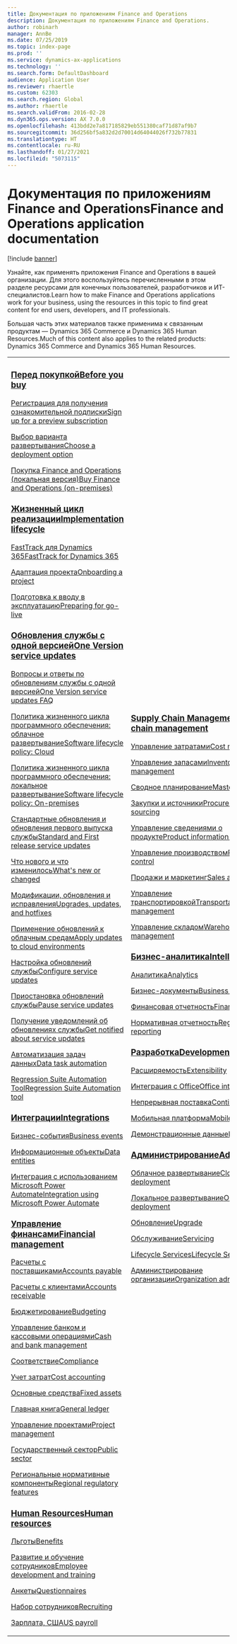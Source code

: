 ```yaml
---
title: Документация по приложениям Finance and Operations
description: Документация по приложениям Finance and Operations.
author: robinarh
manager: AnnBe
ms.date: 07/25/2019
ms.topic: index-page
ms.prod: ''
ms.service: dynamics-ax-applications
ms.technology: ''
ms.search.form: DefaultDashboard
audience: Application User
ms.reviewer: rhaertle
ms.custom: 62303
ms.search.region: Global
ms.author: rhaertle
ms.search.validFrom: 2016-02-28
ms.dyn365.ops.version: AX 7.0.0
ms.openlocfilehash: 413bdd2e7a817185829eb551380caf71d87af9b7
ms.sourcegitcommit: 36d256bf5a832d2d70014d64044026f732b77831
ms.translationtype: HT
ms.contentlocale: ru-RU
ms.lasthandoff: 01/27/2021
ms.locfileid: "5073115"
---
```

# <a name="finance-and-operations-application-documentation"></a><span data-ttu-id="8be16-103">Документация по приложениям Finance and Operations</span><span class="sxs-lookup"><span data-stu-id="8be16-103">Finance and Operations application documentation</span></span>

[!include [banner](includes/banner.md)]

<span data-ttu-id="8be16-104">Узнайте, как применять приложения Finance and Operations в вашей организации. Для этого воспользуйтесь перечисленными в этом разделе ресурсами для конечных пользователей, разработчиков и ИТ-специалистов.</span><span class="sxs-lookup"><span data-stu-id="8be16-104">Learn how to make Finance and Operations applications work for your business, using the resources in this topic to find great content for end users, developers, and IT professionals.</span></span> 

<span data-ttu-id="8be16-105">Большая часть этих материалов также применима к связанным продуктам — Dynamics 365 Commerce и Dynamics 365 Human Resources.</span><span class="sxs-lookup"><span data-stu-id="8be16-105">Much of this content also applies to the related products: Dynamics 365 Commerce and Dynamics 365 Human Resources.</span></span> 

<table>
<colgroup>
<col width="33%" />
<col width="33%" />
<col width="33%" />
</colgroup>
<tbody>
<tr class="odd">
<td>
<h3><span data-ttu-id="8be16-106"><a href="get-started/before-you-buy.md">Перед покупкой</a></span><span class="sxs-lookup"><span data-stu-id="8be16-106"><a href="get-started/before-you-buy.md">Before you buy</a></span></span></h3>
<p><span data-ttu-id="8be16-107"><a href="../dev-itpro/dev-tools/sign-up-preview-subscription.md">Регистрация для получения ознакомительной подписки</a></span><span class="sxs-lookup"><span data-stu-id="8be16-107"><a href="../dev-itpro/dev-tools/sign-up-preview-subscription.md">Sign up for a preview subscription</a></span></span></p>
 <p><span data-ttu-id="8be16-108"><a href="../dev-itpro/deployment/choose-deployment-type.md">Выбор варианта развертывания</a></span><span class="sxs-lookup"><span data-stu-id="8be16-108"><a href="../dev-itpro/deployment/choose-deployment-type.md">Choose a deployment option</a></span></span></p>
 <p><span data-ttu-id="8be16-109"><a href="get-started/purchase-on-premises.md">Покупка Finance and Operations (локальная версия)</a></span><span class="sxs-lookup"><span data-stu-id="8be16-109"><a href="get-started/purchase-on-premises.md">Buy Finance and Operations (on-premises)</a></span></span></p>

<h3><span data-ttu-id="8be16-110"><a href="imp-lifecycle/implementation-lifecycle.md">Жизненный цикл реализации</a></span><span class="sxs-lookup"><span data-stu-id="8be16-110"><a href="imp-lifecycle/implementation-lifecycle.md">Implementation lifecycle</a></span></span></h3>
<p><span data-ttu-id="8be16-111"><a href="get-started/fasttrack-dynamics-365-overview.md">FastTrack для Dynamics 365</a></span><span class="sxs-lookup"><span data-stu-id="8be16-111"><a href="get-started/fasttrack-dynamics-365-overview.md">FastTrack for Dynamics 365</a></span></span></p>
<p><span data-ttu-id="8be16-112"><a href="imp-lifecycle/onboard.md">Адаптация проекта</a></span><span class="sxs-lookup"><span data-stu-id="8be16-112"><a href="imp-lifecycle/onboard.md">Onboarding a project</a></span></span></p>
<p><span data-ttu-id="8be16-113"><a href="imp-lifecycle/prepare-go-live.md">Подготовка к вводу в эксплуатацию</a></span><span class="sxs-lookup"><span data-stu-id="8be16-113"><a href="imp-lifecycle/prepare-go-live.md">Preparing for go-live</a></span></span></p>

<h3><span data-ttu-id="8be16-114"><a href="../dev-itpro/lifecycle-services/oneversion-overview.md">Обновления службы с одной версией</a></span><span class="sxs-lookup"><span data-stu-id="8be16-114"><a href="../dev-itpro/lifecycle-services/oneversion-overview.md">One Version service updates</a></span></span></h3>
<p><span data-ttu-id="8be16-115"><a href="get-started/one-version.md">Вопросы и ответы по обновлениям службы с одной версией</a></span><span class="sxs-lookup"><span data-stu-id="8be16-115"><a href="get-started/one-version.md">One Version service updates FAQ</a></span></span></p>
<p><span data-ttu-id="8be16-116"><a href="../dev-itpro/migration-upgrade/versions-update-policy.md">Политика жизненного цикла программного обеспечения: облачное развертывание</a></span><span class="sxs-lookup"><span data-stu-id="8be16-116"><a href="../dev-itpro/migration-upgrade/versions-update-policy.md">Software lifecycle policy: Cloud</a></span></span></p>
<p><span data-ttu-id="8be16-117"><a href="../dev-itpro/migration-upgrade/on-prem-version-update-policy.md">Политика жизненного цикла программного обеспечения: локальное развертывание</a></span><span class="sxs-lookup"><span data-stu-id="8be16-117"><a href="../dev-itpro/migration-upgrade/on-prem-version-update-policy.md">Software lifecycle policy: On-premises</a></span></span></p>
<p><span data-ttu-id="8be16-118"><a href="get-started/public-preview-releases.md">Стандартные обновления и обновления первого выпуска службы</a></span><span class="sxs-lookup"><span data-stu-id="8be16-118"><a href="get-started/public-preview-releases.md">Standard and First release service updates</a></span></span></p>
<p><span data-ttu-id="8be16-119"><a href="get-started/whats-new-changed.md">Что нового и что изменилось</a></span><span class="sxs-lookup"><span data-stu-id="8be16-119"><a href="get-started/whats-new-changed.md">What's new or changed</a></span></span></p>
<p><span data-ttu-id="8be16-120"><a href="../dev-itpro/migration-upgrade/upgrade-home-page.md">Модификации, обновления и исправления</a></span><span class="sxs-lookup"><span data-stu-id="8be16-120"><a href="../dev-itpro/migration-upgrade/upgrade-home-page.md">Upgrades, updates, and hotfixes</a></span></span></p>
<p><span data-ttu-id="8be16-121"><a href="../dev-itpro/deployment/apply-deployable-package-system.md">Применение обновлений к облачным средам</a></span><span class="sxs-lookup"><span data-stu-id="8be16-121"><a href="../dev-itpro/deployment/apply-deployable-package-system.md">Apply updates to cloud environments</a></span></span></p>
<p><span data-ttu-id="8be16-122"><a href="../dev-itpro/lifecycle-services/configure-service-updates.md">Настройка обновлений службы</a></span><span class="sxs-lookup"><span data-stu-id="8be16-122"><a href="../dev-itpro/lifecycle-services/configure-service-updates.md">Configure service updates</a></span></span></p>
<p><span data-ttu-id="8be16-123"><a href="../dev-itpro/lifecycle-services/pause-service-updates.md">Приостановка обновлений службы</a></span><span class="sxs-lookup"><span data-stu-id="8be16-123"><a href="../dev-itpro/lifecycle-services/pause-service-updates.md">Pause service updates</a></span></span></p>
<p><span data-ttu-id="8be16-124"><a href="../dev-itpro/lifecycle-services/notifications-service-updates.md">Получение уведомлений об обновлениях службы</a></span><span class="sxs-lookup"><span data-stu-id="8be16-124"><a href="../dev-itpro/lifecycle-services/notifications-service-updates.md">Get notified about service updates</a></span></span></p>
<p><span data-ttu-id="8be16-125"><a href="../dev-itpro/data-entities/data-task-automation.md">Автоматизация задач данных</a></span><span class="sxs-lookup"><span data-stu-id="8be16-125"><a href="../dev-itpro/data-entities/data-task-automation.md">Data task automation</a></span></span></p>
<p><span data-ttu-id="8be16-126"><a href="../dev-itpro/lifecycle-services/using-task-guides-and-bpm-to-create-user-acceptance-tests.md">Regression Suite Automation Tool</a></span><span class="sxs-lookup"><span data-stu-id="8be16-126"><a href="../dev-itpro/lifecycle-services/using-task-guides-and-bpm-to-create-user-acceptance-tests.md">Regression Suite Automation tool</a></span></span></p>

<h3><span data-ttu-id="8be16-127"><a href="../dev-itpro/data-entities/integration-overview.md">Интеграции</a></span><span class="sxs-lookup"><span data-stu-id="8be16-127"><a href="../dev-itpro/data-entities/integration-overview.md">Integrations</a></span></span></h3>
<p><span data-ttu-id="8be16-128"><a href="../dev-itpro/business-events/home-page.md">Бизнес-события</a></span><span class="sxs-lookup"><span data-stu-id="8be16-128"><a href="../dev-itpro/business-events/home-page.md">Business events</a></span></span></p>
<p><span data-ttu-id="8be16-129"><a href="../dev-itpro/data-entities/data-entities.md">Информационные объекты</a></span><span class="sxs-lookup"><span data-stu-id="8be16-129"><a href="../dev-itpro/data-entities/data-entities.md">Data entities</a></span></span></p>
<p><span data-ttu-id="8be16-130"><a href="../dev-itpro/data-entities/fin-ops-connector.md">Интеграция с использованием Microsoft Power Automate</a></span><span class="sxs-lookup"><span data-stu-id="8be16-130"><a href="../dev-itpro/data-entities/fin-ops-connector.md">Integration using Microsoft Power Automate</a></span></span></p>

<h3><span data-ttu-id="8be16-131"><a href="../../finance/index.md">Управление финансами</a></span><span class="sxs-lookup"><span data-stu-id="8be16-131"><a href="../../finance/index.md">Financial management</a></span></span></h3>
<p><span data-ttu-id="8be16-132"><a href="../../finance/accounts-payable/accounts-payable.md">Расчеты с поставщиками</a></span><span class="sxs-lookup"><span data-stu-id="8be16-132"><a href="../../finance/accounts-payable/accounts-payable.md">Accounts payable</a></span></span></p>
<p><span data-ttu-id="8be16-133"><a href="../../finance/accounts-receivable/accounts-receivable.md">Расчеты с клиентами</a></span><span class="sxs-lookup"><span data-stu-id="8be16-133"><a href="../../finance/accounts-receivable/accounts-receivable.md">Accounts receivable</a></span></span></p>
<p><span data-ttu-id="8be16-134"><a href="../../finance/budgeting/budgeting-overview.md">Бюджетирование</a></span><span class="sxs-lookup"><span data-stu-id="8be16-134"><a href="../../finance/budgeting/budgeting-overview.md">Budgeting</a></span></span></p>
<p><span data-ttu-id="8be16-135"><a href="../../finance/cash-bank-management/cash-bank-management.md">Управление банком и кассовыми операциями</a></span><span class="sxs-lookup"><span data-stu-id="8be16-135"><a href="../../finance/cash-bank-management/cash-bank-management.md">Cash and bank management</a></span></span></p>
<p><span data-ttu-id="8be16-136"><a href="../../finance/general-ledger/audit-policy-rules.md">Соответствие</a></span><span class="sxs-lookup"><span data-stu-id="8be16-136"><a href="../../finance/general-ledger/audit-policy-rules.md">Compliance</a></span></span></p>
<p><span data-ttu-id="8be16-137"><a href="../../finance/cost-accounting/cost-accounting-home-page.md">Учет затрат</a></span><span class="sxs-lookup"><span data-stu-id="8be16-137"><a href="../../finance/cost-accounting/cost-accounting-home-page.md">Cost accounting</a></span></span></p>
<p><span data-ttu-id="8be16-138"><a href="../../finance/fixed-assets/fixed-assets.md">Основные средства</a></span><span class="sxs-lookup"><span data-stu-id="8be16-138"><a href="../../finance/fixed-assets/fixed-assets.md">Fixed assets</a></span></span></p>
<p><span data-ttu-id="8be16-139"><a href="../../finance/general-ledger/general-ledger.md">Главная книга</a></span><span class="sxs-lookup"><span data-stu-id="8be16-139"><a href="../../finance/general-ledger/general-ledger.md">General ledger</a></span></span></p>
<p><span data-ttu-id="8be16-140"><a href="../../finance/project-management/overview-project-management-accounting.md">Управление проектами</a></span><span class="sxs-lookup"><span data-stu-id="8be16-140"><a href="../../finance/project-management/overview-project-management-accounting.md">Project management</a></span></span></p>
<p><span data-ttu-id="8be16-141"><a href="../../finance/public-sector/public-sector-functionality.md">Государственный сектор</a></span><span class="sxs-lookup"><span data-stu-id="8be16-141"><a href="../../finance/public-sector/public-sector-functionality.md">Public sector</a></span></span></p>
<p><span data-ttu-id="8be16-142"><a href="../dev-itpro/lcs-solutions/country-region.md">Региональные нормативные компоненты</a></span><span class="sxs-lookup"><span data-stu-id="8be16-142"><a href="../dev-itpro/lcs-solutions/country-region.md">Regional regulatory features</a></span></span></p>

<h3><span data-ttu-id="8be16-143"><a href="hr/hr-landing-page.md">Human Resources</a></span><span class="sxs-lookup"><span data-stu-id="8be16-143"><a href="hr/hr-landing-page.md">Human resources</a></span></span></h3>
<p><span data-ttu-id="8be16-144"><a href="../../human-resources/hr-benefits-manage-program.md">Льготы</a></span><span class="sxs-lookup"><span data-stu-id="8be16-144"><a href="../../human-resources/hr-benefits-manage-program.md">Benefits</a></span></span></p>
<p><span data-ttu-id="8be16-145"><a href="../../human-resources/hr-develop-performance-management-overview.md">Развитие и обучение сотрудников</a></span><span class="sxs-lookup"><span data-stu-id="8be16-145"><a href="../../human-resources/hr-develop-performance-management-overview.md">Employee development and training</a></span></span></p>
<p><span data-ttu-id="8be16-146"><a href="../../human-resources/hr-learning-questionnaires.md">Анкеты</a></span><span class="sxs-lookup"><span data-stu-id="8be16-146"><a href="../../human-resources/hr-learning-questionnaires.md">Questionnaires</a></span></span></p>
<p><span data-ttu-id="8be16-147"><a href="hr/manage-recruiting-process.md">Набор сотрудников</a></span><span class="sxs-lookup"><span data-stu-id="8be16-147"><a href="hr/manage-recruiting-process.md">Recruiting</a></span></span></p>
<p><span data-ttu-id="8be16-148"><a href="hr/localizations/noam-usa-payroll.md">Зарплата, США</a></span><span class="sxs-lookup"><span data-stu-id="8be16-148"><a href="hr/localizations/noam-usa-payroll.md">US payroll</a></span></span></p>

</td>
<td>
<h3><span data-ttu-id="8be16-149"><a href="../../supply-chain/index.md">Supply Chain Management</a></span><span class="sxs-lookup"><span data-stu-id="8be16-149"><a href="../../supply-chain/index.md">Supply chain management</a></span></span></h3>
<p><span data-ttu-id="8be16-150"><a href="../../supply-chain/cost-management/costing-sheets.md">Управление затратами</a></span><span class="sxs-lookup"><span data-stu-id="8be16-150"><a href="../../supply-chain/cost-management/costing-sheets.md">Cost management</a></span></span></p>
<p><span data-ttu-id="8be16-151"><a href="../../supply-chain/inventory/inventory-home-page.md">Управление запасами</a></span><span class="sxs-lookup"><span data-stu-id="8be16-151"><a href="../../supply-chain/inventory/inventory-home-page.md">Inventory management</a></span></span></p>
<p><span data-ttu-id="8be16-152"><a href="../../supply-chain/master-planning/master-plans.md">Сводное планирование</a></span><span class="sxs-lookup"><span data-stu-id="8be16-152"><a href="../../supply-chain/master-planning/master-plans.md">Master planning</a></span></span></p>
<p><span data-ttu-id="8be16-153"><a href="../../supply-chain/procurement/procurement-sourcing-overview.md">Закупки и источники</a></span><span class="sxs-lookup"><span data-stu-id="8be16-153"><a href="../../supply-chain/procurement/procurement-sourcing-overview.md">Procurement and sourcing</a></span></span></p>
<p><span data-ttu-id="8be16-154"><a href="../../supply-chain/pim/product-information.md">Управление сведениями о продукте</a></span><span class="sxs-lookup"><span data-stu-id="8be16-154"><a href="../../supply-chain/pim/product-information.md">Product information management</a></span></span></p>
<p><span data-ttu-id="8be16-155"><a href="../../supply-chain/production-control/production-process-overview.md">Управление производством</a></span><span class="sxs-lookup"><span data-stu-id="8be16-155"><a href="../../supply-chain/production-control/production-process-overview.md">Production control</a></span></span></p>
<p><span data-ttu-id="8be16-156"><a href="../../supply-chain/sales-marketing/overview-sales-marketing.md">Продажи и маркетинг</a></span><span class="sxs-lookup"><span data-stu-id="8be16-156"><a href="../../supply-chain/sales-marketing/overview-sales-marketing.md">Sales and marketing</a></span></span></p>
<p><span data-ttu-id="8be16-157"><a href="../../supply-chain/transportation/transportation-management-overview.md">Управление транспортировкой</a></span><span class="sxs-lookup"><span data-stu-id="8be16-157"><a href="../../supply-chain/transportation/transportation-management-overview.md">Transportation management</a></span></span></p>
<p><span data-ttu-id="8be16-158"><a href="../../supply-chain/warehousing/warehouse-configuration.md">Управление складом</a></span><span class="sxs-lookup"><span data-stu-id="8be16-158"><a href="../../supply-chain/warehousing/warehouse-configuration.md">Warehouse management</a></span></span></p>


<h3><span data-ttu-id="8be16-159"><a href="../dev-itpro/analytics/bi-reporting-home-page.md">Бизнес-аналитика</a></span><span class="sxs-lookup"><span data-stu-id="8be16-159"><a href="../dev-itpro/analytics/bi-reporting-home-page.md">Intelligence</a></span></span></h3>
<p><span data-ttu-id="8be16-160"><a href="../dev-itpro/analytics/analytics.md">Аналитика</a></span><span class="sxs-lookup"><span data-stu-id="8be16-160"><a href="../dev-itpro/analytics/analytics.md">Analytics</a></span></span></p>
 <p><span data-ttu-id="8be16-161"><a href="../dev-itpro/analytics/document-reporting-services.md">Бизнес-документы</a></span><span class="sxs-lookup"><span data-stu-id="8be16-161"><a href="../dev-itpro/analytics/document-reporting-services.md">Business documents</a></span></span></p>
<p><span data-ttu-id="8be16-162"><a href="../dev-itpro/analytics/financial-reporting-intro.md">Финансовая отчетность</a></span><span class="sxs-lookup"><span data-stu-id="8be16-162"><a href="../dev-itpro/analytics/financial-reporting-intro.md">Financial reporting</a></span></span></p>
<p><span data-ttu-id="8be16-163"><a href="../dev-itpro/analytics/general-electronic-reporting.md">Нормативная отчетность</a></span><span class="sxs-lookup"><span data-stu-id="8be16-163"><a href="../dev-itpro/analytics/general-electronic-reporting.md">Regulatory reporting</a></span></span></p>



<h3><span data-ttu-id="8be16-164"><a href="../dev-itpro/dev-tools/developer-home-page.md">Разработка</span><span class="sxs-lookup"><span data-stu-id="8be16-164"><a href="../dev-itpro/dev-tools/developer-home-page.md">Development</span></span></h3>
<p><span data-ttu-id="8be16-165"><a href="../dev-itpro/extensibility/extensibility-home-page.md">Расширяемость</a></span><span class="sxs-lookup"><span data-stu-id="8be16-165"><a href="../dev-itpro/extensibility/extensibility-home-page.md">Extensibility</a></span></span></p>
<p><span data-ttu-id="8be16-166"><a href="../dev-itpro/office-integration/office-integration.md">Интеграция с Office</a></span><span class="sxs-lookup"><span data-stu-id="8be16-166"><a href="../dev-itpro/office-integration/office-integration.md">Office integration</a></span></span></p>
<p><span data-ttu-id="8be16-167"><a href="../dev-itpro/dev-tools/continuous-delivery-home-page.md">Непрерывная поставка</a></span><span class="sxs-lookup"><span data-stu-id="8be16-167"><a href="../dev-itpro/dev-tools/continuous-delivery-home-page.md">Continuous delivery</a></span></span></p>
<p><span data-ttu-id="8be16-168"><a href="../dev-itpro/mobile-apps/platform/mobile-platform-home-page.md">Мобильная платформа</a></span><span class="sxs-lookup"><span data-stu-id="8be16-168"><a href="../dev-itpro/mobile-apps/platform/mobile-platform-home-page.md">Mobile platform</a></span></span></p>
<p><span data-ttu-id="8be16-169"><a href="get-started/demo-data.md">Демонстрационные данные</a></span><span class="sxs-lookup"><span data-stu-id="8be16-169"><a href="get-started/demo-data.md">Demo data</a></span></span></p>

<h3><span data-ttu-id="8be16-170"><a href="../dev-itpro/sysadmin/system-administration-home-page.md">Администрирование</span><span class="sxs-lookup"><span data-stu-id="8be16-170"><a href="../dev-itpro/sysadmin/system-administration-home-page.md">Administration</span></span></h3>
<p><span data-ttu-id="8be16-171"><a href="../dev-itpro/deployment/cloud-deployment-overview.md">Облачное развертывание</a></span><span class="sxs-lookup"><span data-stu-id="8be16-171"><a href="../dev-itpro/deployment/cloud-deployment-overview.md">Cloud deployment</a></span></span></p>
<p><span data-ttu-id="8be16-172"><a href="../dev-itpro/deployment/on-premises-deployment-landing-page.md">Локальное развертывание</a></span><span class="sxs-lookup"><span data-stu-id="8be16-172"><a href="../dev-itpro/deployment/on-premises-deployment-landing-page.md">On-premises deployment</a></span></span></p>
<p><span data-ttu-id="8be16-173"><a href="../dev-itpro/migration-upgrade/upgrade-home-page.md">Обновление</a></span><span class="sxs-lookup"><span data-stu-id="8be16-173"><a href="../dev-itpro/migration-upgrade/upgrade-home-page.md">Upgrade</a></span></span></p>
<p><span data-ttu-id="8be16-174"><a href="../dev-itpro/dev-tools/continuous-delivery-home-page.md#servicing">Обслуживание</a></span><span class="sxs-lookup"><span data-stu-id="8be16-174"><a href="../dev-itpro/dev-tools/continuous-delivery-home-page.md#servicing">Servicing</a></span></span></p>
<p><span data-ttu-id="8be16-175"><a href="../dev-itpro/lifecycle-services/lcs.md">Lifecycle Services</a></span><span class="sxs-lookup"><span data-stu-id="8be16-175"><a href="../dev-itpro/lifecycle-services/lcs.md">Lifecycle Services</a></span></span></p>
<p><span data-ttu-id="8be16-176"><a href="organization-administration/organization-administration-home-page.md">Администрирование организации</a></span><span class="sxs-lookup"><span data-stu-id="8be16-176"><a href="organization-administration/organization-administration-home-page.md">Organization administration</a></span></span></p>
</td>
<td>
<h3><span data-ttu-id="8be16-177">Связанные продукты</span><span class="sxs-lookup"><span data-stu-id="8be16-177">Related products</span></span></h3>
<h4><span data-ttu-id="8be16-178"><a href="../../retail/index.md">Dynamics 365 Commerce</a></span><span class="sxs-lookup"><span data-stu-id="8be16-178"><a href="../../retail/index.md">Dynamics 365 Commerce</a></span></span></h4>
<p><span data-ttu-id="8be16-179"><a href="../../retail/call-center-functionality.md">Центр обработки вызовов</span><span class="sxs-lookup"><span data-stu-id="8be16-179"><a href="../../retail/call-center-functionality.md">Call center</span></span></p>
<p><span data-ttu-id="8be16-180"><a href="../../retail/define-maintain-retail-channels.md">Настройка канала и управление им</span><span class="sxs-lookup"><span data-stu-id="8be16-180"><a href="../../retail/define-maintain-retail-channels.md">Channel setup and management</span></span></p>
<p><span data-ttu-id="8be16-181"><a href="../../retail/retail-peripherals-overview.md">MPOS и Cloud POS</span><span class="sxs-lookup"><span data-stu-id="8be16-181"><a href="../../retail/retail-peripherals-overview.md">MPOS and Cloud POS</span></span></p>
<p><span data-ttu-id="8be16-182"><a href="../../retail/dev-itpro/dev-retail-home-page.md">Администрирование и разработка для Commerce</span><span class="sxs-lookup"><span data-stu-id="8be16-182"><a href="../../retail/dev-itpro/dev-retail-home-page.md">Commerce developer and administration</span></span></p>

<h4><span data-ttu-id="8be16-183"><a href="../../human-resources/hr-welcome.md">Dynamics 365 Human Resources</a></span><span class="sxs-lookup"><span data-stu-id="8be16-183"><a href="../../human-resources/hr-welcome.md">Dynamics 365 Human Resources</a></span></span></h4>
<p><span data-ttu-id="8be16-184"><a href="../../human-resources/hr-admin-overview.md">Руководство администратора</a></span><span class="sxs-lookup"><span data-stu-id="8be16-184"><a href="../../human-resources/hr-admin-overview.md">Administrator Guide</a></span></span></p>
<p><span data-ttu-id="8be16-185"><a href="../../human-resources/hr-developer-overview.md">Руководство разработчика</a></span><span class="sxs-lookup"><span data-stu-id="8be16-185"><a href="../../human-resources/hr-developer-overview.md">Developer Guide</a></span></span></p>
<p><span data-ttu-id="8be16-186"><a href="../../human-resources/hr-hrpro-overview.md">Руководство пользователя</a></span><span class="sxs-lookup"><span data-stu-id="8be16-186"><a href="../../human-resources/hr-hrpro-overview.md">User Guide</a></span></span></p>


</td>
</tr>

</tbody>
</table>
